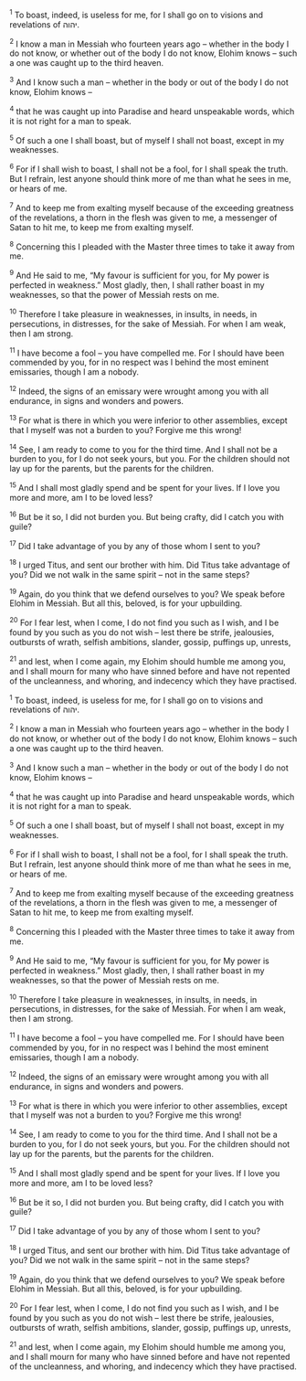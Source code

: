 <sup>1</sup> To boast, indeed, is useless for me, for I shall go on to visions and revelations of יהוה.

<sup>2</sup> I know a man in Messiah who fourteen years ago – whether in the body I do not know, or whether out of the body I do not know, Elohim knows – such a one was caught up to the third heaven.

<sup>3</sup> And I know such a man – whether in the body or out of the body I do not know, Elohim knows –

<sup>4</sup> that he was caught up into Paradise and heard unspeakable words, which it is not right for a man to speak.

<sup>5</sup> Of such a one I shall boast, but of myself I shall not boast, except in my weaknesses.

<sup>6</sup> For if I shall wish to boast, I shall not be a fool, for I shall speak the truth. But I refrain, lest anyone should think more of me than what he sees in me, or hears of me.

<sup>7</sup> And to keep me from exalting myself because of the exceeding greatness of the revelations, a thorn in the flesh was given to me, a messenger of Satan to hit me, to keep me from exalting myself.

<sup>8</sup> Concerning this I pleaded with the Master three times to take it away from me.

<sup>9</sup> And He said to me, “My favour is sufficient for you, for My power is perfected in weakness.” Most gladly, then, I shall rather boast in my weaknesses, so that the power of Messiah rests on me.

<sup>10</sup> Therefore I take pleasure in weaknesses, in insults, in needs, in persecutions, in distresses, for the sake of Messiah. For when I am weak, then I am strong.

<sup>11</sup> I have become a fool – you have compelled me. For I should have been commended by you, for in no respect was I behind the most eminent emissaries, though I am a nobody.

<sup>12</sup> Indeed, the signs of an emissary were wrought among you with all endurance, in signs and wonders and powers.

<sup>13</sup> For what is there in which you were inferior to other assemblies, except that I myself was not a burden to you? Forgive me this wrong!

<sup>14</sup> See, I am ready to come to you for the third time. And I shall not be a burden to you, for I do not seek yours, but you. For the children should not lay up for the parents, but the parents for the children.

<sup>15</sup> And I shall most gladly spend and be spent for your lives. If I love you more and more, am I to be loved less?

<sup>16</sup> But be it so, I did not burden you. But being crafty, did I catch you with guile?

<sup>17</sup> Did I take advantage of you by any of those whom I sent to you?

<sup>18</sup> I urged Titus, and sent our brother with him. Did Titus take advantage of you? Did we not walk in the same spirit – not in the same steps?

<sup>19</sup> Again, do you think that we defend ourselves to you? We speak before Elohim in Messiah. But all this, beloved, is for your upbuilding.

<sup>20</sup> For I fear lest, when I come, I do not find you such as I wish, and I be found by you such as you do not wish – lest there be strife, jealousies, outbursts of wrath, selfish ambitions, slander, gossip, puffings up, unrests,

<sup>21</sup> and lest, when I come again, my Elohim should humble me among you, and I shall mourn for many who have sinned before and have not repented of the uncleanness, and whoring, and indecency which they have practised.

<sup>1</sup> To boast, indeed, is useless for me, for I shall go on to visions and revelations of יהוה.

<sup>2</sup> I know a man in Messiah who fourteen years ago – whether in the body I do not know, or whether out of the body I do not know, Elohim knows – such a one was caught up to the third heaven.

<sup>3</sup> And I know such a man – whether in the body or out of the body I do not know, Elohim knows –

<sup>4</sup> that he was caught up into Paradise and heard unspeakable words, which it is not right for a man to speak.

<sup>5</sup> Of such a one I shall boast, but of myself I shall not boast, except in my weaknesses.

<sup>6</sup> For if I shall wish to boast, I shall not be a fool, for I shall speak the truth. But I refrain, lest anyone should think more of me than what he sees in me, or hears of me.

<sup>7</sup> And to keep me from exalting myself because of the exceeding greatness of the revelations, a thorn in the flesh was given to me, a messenger of Satan to hit me, to keep me from exalting myself.

<sup>8</sup> Concerning this I pleaded with the Master three times to take it away from me.

<sup>9</sup> And He said to me, “My favour is sufficient for you, for My power is perfected in weakness.” Most gladly, then, I shall rather boast in my weaknesses, so that the power of Messiah rests on me.

<sup>10</sup> Therefore I take pleasure in weaknesses, in insults, in needs, in persecutions, in distresses, for the sake of Messiah. For when I am weak, then I am strong.

<sup>11</sup> I have become a fool – you have compelled me. For I should have been commended by you, for in no respect was I behind the most eminent emissaries, though I am a nobody.

<sup>12</sup> Indeed, the signs of an emissary were wrought among you with all endurance, in signs and wonders and powers.

<sup>13</sup> For what is there in which you were inferior to other assemblies, except that I myself was not a burden to you? Forgive me this wrong!

<sup>14</sup> See, I am ready to come to you for the third time. And I shall not be a burden to you, for I do not seek yours, but you. For the children should not lay up for the parents, but the parents for the children.

<sup>15</sup> And I shall most gladly spend and be spent for your lives. If I love you more and more, am I to be loved less?

<sup>16</sup> But be it so, I did not burden you. But being crafty, did I catch you with guile?

<sup>17</sup> Did I take advantage of you by any of those whom I sent to you?

<sup>18</sup> I urged Titus, and sent our brother with him. Did Titus take advantage of you? Did we not walk in the same spirit – not in the same steps?

<sup>19</sup> Again, do you think that we defend ourselves to you? We speak before Elohim in Messiah. But all this, beloved, is for your upbuilding.

<sup>20</sup> For I fear lest, when I come, I do not find you such as I wish, and I be found by you such as you do not wish – lest there be strife, jealousies, outbursts of wrath, selfish ambitions, slander, gossip, puffings up, unrests,

<sup>21</sup> and lest, when I come again, my Elohim should humble me among you, and I shall mourn for many who have sinned before and have not repented of the uncleanness, and whoring, and indecency which they have practised.

